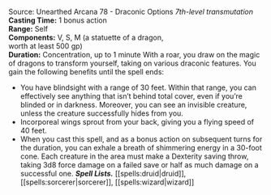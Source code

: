 Source: Unearthed Arcana 78 - Draconic Options
*7th-level transmutation*
**Casting Time:** 1 bonus action  
**Range:** Self  
**Components:** V, S, M (a statuette of a dragon,  
worth at least 500 gp)  
**Duration:** Concentration, up to 1 minute
With a roar, you draw on the magic of dragons to transform yourself, taking on various draconic features. You gain the following benefits until the spell ends:
* You have blindsight with a range of 30 feet. Within that range, you can effectively see anything that isn’t behind total cover, even if you’re blinded or in darkness. Moreover, you can see an invisible creature, unless the creature successfully hides from you.
* Incorporeal wings sprout from your back, giving you a flying speed of 40 feet.
* When you cast this spell, and as a bonus action on subsequent turns for the duration, you can exhale a breath of shimmering energy in a 30-foot cone. Each creature in the area must make a Dexterity saving throw, taking 3d8 force damage on a failed save or half as much damage on a successful one.
***Spell Lists.*** [[spells:druid|druid]], [[spells:sorcerer|sorcerer]], [[spells:wizard|wizard]]